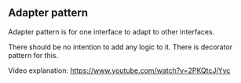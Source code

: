 ## Adapter pattern 
Adapter pattern is for one interface to adapt to other interfaces.

There should be no intention to add any logic to it. There is decorator pattern for this. 

Video explanation: 
https://www.youtube.com/watch?v=2PKQtcJjYvc